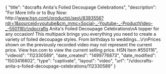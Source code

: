 {
    "title": "docrafts Anita's Foiled Decoupage Celebrations",
    "description": "For More Info or to Buy Now: http:\/\/www.hsn.com\/products\/seo\/8393556?rdr=1&sourceid=youtube&cm_mmc=Social-_-Youtube-_-ProductVideo-_-550116\r\ndocrafts Anita's Foiled Decoupage Celebrations\nA topper for any occasion! This multipack brings you everything you need to create a variety of foiled decoupage styles. From birthdays to weddings...\r\nPrices shown on the previously recorded video may not represent the current price.  View hsn.com to view the current selling price. HSN Item #550116",
    "videoid": "112330589",
    "date_created": "1499776873",
    "date_modified": "1503416602",
    "type": "captivate",
    "layout": "video",
    "url": "\/v\/docrafts-anita-s-foiled-decoupage-celebrations\/112330589"
}